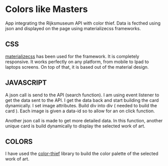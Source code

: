Colors like Masters
====================

App integrating the Rijksmuseum API with color thief. Data is fecthed using json and displayed on the page using materializecss frameworks.


CSS
---

[materializecss](http://materializecss.com) has been used for the framework. It is completely responsive. It works perfectly on any platform, from mobile to Ipad to laptops screens. On top of that, it is based out of the material design.


JAVASCRIPT
----------

A json call is send to the API (search function). I am using event listener to get the data sent to the API. I get the data back and start building the card dynamically. I set image attributes. Build div into div ( needed to build the card ). Each image is given a data-id so to allow for an on click function.

Another json call is made to get more detailed data. In this function, another unique card is build dynamically to display the selected work of art.

COLORS
------
 I have used the [color-thief](http://lokeshdhakar.com/projects/color-thief) library to build the color palette of the selected work of art.
 
 
 







